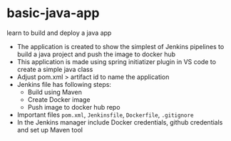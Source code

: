 # basic-java-app
learn to build and deploy a java app

* The application is created to show the simplest of Jenkins pipelines to build a java project and push the image to docker hub
* This application is made using spring initiatizer plugin in VS code to create a simple java class
* Adjust pom.xml > artifact id to name the application
* Jenkins file has following steps:
    * Build using Maven 
    * Create Docker image
    * Push image to docker hub repo
* Important files ```pom.xml```, ```Jenkinsfile```, ```Dockerfile```, ```.gitignore```
* In the Jenkins manager include Docker credentials, github credentials and set up Maven tool 
